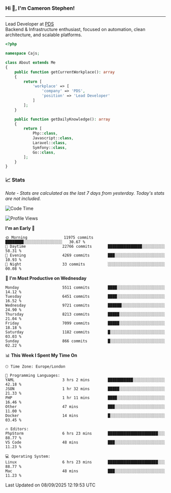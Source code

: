### Hi 👋, I'm Cameron Stephen!

---

Lead Developer at [PDS](https://prindatasolutions.co.uk)  
Backend & Infrastructure enthusiast, focused on automation, clean architecture, and scalable platforms.


```php
<?php

namespace Cajs;

class About extends Me
{
    public function getCurrentWorkplace(): array
    {
        return [
            'workplace' => [
                'company' => 'PDS',
                'position' => 'Lead Developer'
            ]
        ];
    }

    public function getDailyKnowledge(): array
    {
        return [
            Php::class,
            Javascript::class,
            Laravel::class,
            Symfony::class,
            Go::class,
        ];
    }
}
```

### 📈 Stats
<p><em>Note - Stats are calculated as the last 7 days from yesterday. Today's stats are not included.</em></p>


<!--START_SECTION:waka-->
![Code Time](http://img.shields.io/badge/Code%20Time-4%2C677%20hrs%2013%20mins-blue)

![Profile Views](http://img.shields.io/badge/Profile%20Views-0-blue)

**I'm an Early 🐤** 

```text
🌞 Morning                11975 commits       ████████░░░░░░░░░░░░░░░░░   30.67 % 
🌆 Daytime                22766 commits       ███████████████░░░░░░░░░░   58.31 % 
🌃 Evening                4269 commits        ███░░░░░░░░░░░░░░░░░░░░░░   10.93 % 
🌙 Night                  33 commits          ░░░░░░░░░░░░░░░░░░░░░░░░░   00.08 % 
```
📅 **I'm Most Productive on Wednesday** 

```text
Monday                   5511 commits        ████░░░░░░░░░░░░░░░░░░░░░   14.12 % 
Tuesday                  6451 commits        ████░░░░░░░░░░░░░░░░░░░░░   16.52 % 
Wednesday                9721 commits        ██████░░░░░░░░░░░░░░░░░░░   24.90 % 
Thursday                 8213 commits        █████░░░░░░░░░░░░░░░░░░░░   21.04 % 
Friday                   7099 commits        █████░░░░░░░░░░░░░░░░░░░░   18.18 % 
Saturday                 1182 commits        █░░░░░░░░░░░░░░░░░░░░░░░░   03.03 % 
Sunday                   866 commits         █░░░░░░░░░░░░░░░░░░░░░░░░   02.22 % 
```


📊 **This Week I Spent My Time On** 

```text
🕑︎ Time Zone: Europe/London

💬 Programming Languages: 
YAML                     3 hrs 2 mins        ███████████░░░░░░░░░░░░░░   42.18 % 
JSON                     1 hr 32 mins        █████░░░░░░░░░░░░░░░░░░░░   21.33 % 
PHP                      1 hr 11 mins        ████░░░░░░░░░░░░░░░░░░░░░   16.46 % 
Other                    47 mins             ███░░░░░░░░░░░░░░░░░░░░░░   11.00 % 
Docker                   14 mins             █░░░░░░░░░░░░░░░░░░░░░░░░   03.45 % 

🔥 Editors: 
PhpStorm                 6 hrs 23 mins       ██████████████████████░░░   88.77 % 
VS Code                  48 mins             ███░░░░░░░░░░░░░░░░░░░░░░   11.23 % 

💻 Operating System: 
Linux                    6 hrs 23 mins       ██████████████████████░░░   88.77 % 
Mac                      48 mins             ███░░░░░░░░░░░░░░░░░░░░░░   11.23 % 
```


 Last Updated on 08/09/2025 12:19:53 UTC
<!--END_SECTION:waka-->
